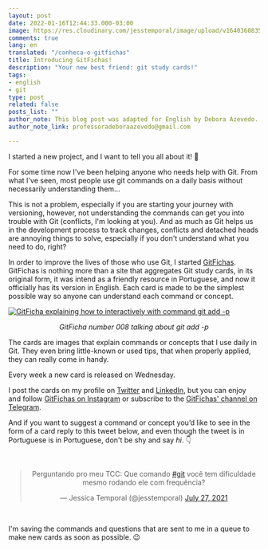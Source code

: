 ```yaml
---
layout: post
date: 2022-01-16T12:44:33.000-03:00
image: https://res.cloudinary.com/jesstemporal/image/upload/v1640360835/covers/miscellaneous_ld0l6r.png
comments: true
lang: en
translated: "/conheca-o-gitfichas"
title: Introducing GitFichas!
description: "Your new best friend: git study cards!"
tags:
- english
- git
type: post
related: false
posts_list: ""
author_note: This blog post was adapted for English by Debora Azevedo.
author_note_link: professoradeboraazevedo@gmail.com

---
```

I started a new project, and I want to tell you all about it! 👀

For some time now I've been helping anyone who needs help with Git. From what I've seen, most people use git commands on a daily basis without necessarily understanding them…

This is not a problem, especially if you are starting your journey with versioning, however, not understanding the commands can get you into trouble with Git (conflicts, I'm looking at you). And as much as Git helps us in the development process to track changes, conflicts and detached heads are annoying things to solve, especially if you don't understand what you need to do, right?

In order to improve the lives of those who use Git, I started [GitFichas](https://gitfichas.com/?utm_source=blog). GitFichas is nothing more than a site that aggregates Git study cards, in its original form, it was intend as a friendly resource in Portuguese, and now it officially has its version in English. Each card is made to be the simplest possible way so anyone can understand each command or concept.

[![GitFicha explaining how to interactively with command git add -p](https://res.cloudinary.com/jesstemporal/image/upload/v1642878595/gitfichas/en/008/full_mur6v1.jpg)](https://gitfichas.com/en/008?utm_source=blog)

<center>
<i>GitFicha number 008 talking about git add -p</i>
</center>

The cards are images that explain commands or concepts that I use daily in Git. They even bring little-known or used tips, that when properly applied, they can really come in handy.

Every week a new card is released on Wednesday.

I post the cards on my profile on [Twitter](http://twitter.com/jesstemporal) and [LinkedIn](https://www.linkedin.com/in/jessicatemporal/), but you can enjoy and follow [GitFichas on Instagram](https://instagram.com/gitfichas) or subscribe to the [GitFichas' channel on Telegram](https://t.me/gitfichas).

And if you want to suggest a command or concept you’d like to see in the form of a card reply to this tweet below, and even though the tweet is in Portuguese is in Portuguese, don't be shy and say _hi_. 👇

<center>
<br>
<blockquote class="twitter-tweet"><p lang="pt" dir="ltr">Perguntando pro meu TCC: Que comando <a href="https://twitter.com/hashtag/git?src=hash&ref_src=twsrc%5Etfw">#git</a> você tem dificuldade mesmo rodando ele com frequência?</p>— Jessica Temporal (@jesstemporal) <a href="https://twitter.com/jesstemporal/status/1419992266828091408?ref_src=twsrc%5Etfw">July 27, 2021</a></blockquote> <script async src="https://platform.twitter.com/widgets.js" charset="utf-8"></script>
</center><br>

I'm saving the commands and questions that are sent to me in a queue to make new cards as soon as possible. 😉